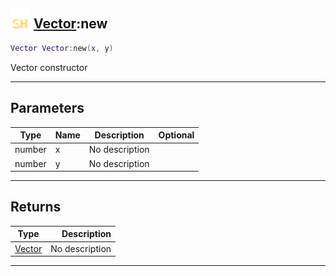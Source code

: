 ## <img src="../../.gitbook/assets/shared.png" width="32" height="32" /> [Vector](../vector/README.md):new

```lua
Vector Vector:new(x, y)
```

Vector constructor<br>

-----------------
## Parameters

| Type   | Name | Description | Optional |
| ------ | ---- | ----------- | -------: |
| number | x | No description |  |
| number | y | No description |  |

-----------------
## Returns

| Type   | Description |
| ------ | ----------: |
| [Vector](../vector/README.md) | No description |


--------